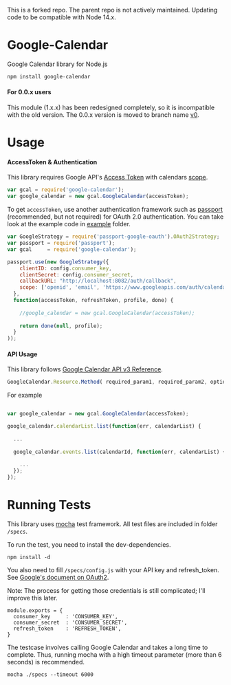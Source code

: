 This is a forked repo. The parent repo is not actively maintained. Updating code to be compatible with Node 14.x.

Google-Calendar
=======

Google Calendar library for Node.js

```javascript
npm install google-calendar
```

#### For 0.0.x users

This module (1.x.x) has been redesigned completely, so it is incompatible with the old version. The 0.0.x version is moved to branch name [v0](https://github.com/berryboy/google-calendar/tree/v0).

Usage
=======

#### AccessToken & Authentication

This library requires Google API's [Access Token](https://developers.google.com/accounts/docs/OAuth2) with calendars [scope](https://developers.google.com/google-apps/calendar/auth).

```javascript
var gcal = require('google-calendar');
var google_calendar = new gcal.GoogleCalendar(accessToken);
```

To get `accessToken`, use another authentication framework such as [passport](https://github.com/jaredhanson/passport) (recommended, but not required) for OAuth 2.0 authentication. You can take look at the example code in [example](https://github.com/berryboy/google-calendar/tree/master/example) folder.

```javascript
var GoogleStrategy = require('passport-google-oauth').OAuth2Strategy;
var passport = require('passport');
var gcal     = require('google-calendar');

passport.use(new GoogleStrategy({
    clientID: config.consumer_key,
    clientSecret: config.consumer_secret,
    callbackURL: "http://localhost:8082/auth/callback",
    scope: ['openid', 'email', 'https://www.googleapis.com/auth/calendar'] 
  },
  function(accessToken, refreshToken, profile, done) {
    
    //google_calendar = new gcal.GoogleCalendar(accessToken);
    
    return done(null, profile);
  }
));
```

#### API Usage

This library follows [Google Calendar API v3 Reference](https://developers.google.com/google-apps/calendar/v3/reference/).

```javascript
GoogleCalendar.Resource.Method( required_param1, required_param2, optional, callback )
```

For example

```javascript

var google_calendar = new gcal.GoogleCalendar(accessToken);

google_calendar.calendarList.list(function(err, calendarList) {
  
  ...
  
  google_calendar.events.list(calendarId, function(err, calendarList) {
    
    ...
  });
});

```

Running Tests
=======

This library uses [mocha](http://visionmedia.github.io/mocha/) test framework. 
All test files are included in folder `/specs`. 

To run the test, you need to install the dev-dependencies.

```
npm install -d
```

You also need to fill `/specs/config.js` with your API key and refresh_token. See [Google's document on OAuth2](https://developers.google.com/accounts/docs/OAuth2).

Note: The process for getting those credentials is still complicated; I'll improve this later. 

```
module.exports = {
  consumer_key     : 'CONSUMER_KEY',
  consumer_secret  : 'CONSUMER_SECRET',
  refresh_token    : 'REFRESH_TOKEN',
}
```

The testcase involves calling Google Calendar and takes a long time to complete. Thus, running mocha with a high timeout parameter (more than 6 seconds) is recommended. 

```
mocha ./specs --timeout 6000
```
